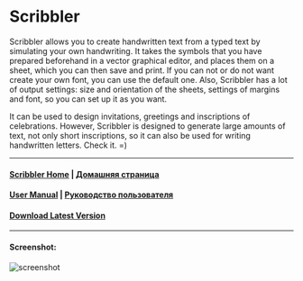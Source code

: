 Scribbler
======

Scribbler allows you to create handwritten text from a typed text by simulating your own handwriting. It takes the symbols that you have prepared beforehand in a vector graphical editor, and places them on a sheet, which you can then save and print. If you can not or do not want create your own font, you can use the default one. Also, Scribbler has a lot of output settings: size and orientation of the sheets, settings of margins and font, so you can set up it as you want.

It can be used to design invitations, greetings and inscriptions of celebrations. However, Scribbler is designed to generate large amounts of text, not only short inscriptions, so it can also be used for writing handwritten letters. Check it. =)

----

#### [Scribbler Home](https://github.com/aizenbit/Scribbler/wiki) | [Домашняя страница](https://github.com/aizenbit/Scribbler/wiki/%D0%94%D0%BE%D0%BC%D0%B0%D1%88%D0%BD%D1%8F%D1%8F-%D1%81%D1%82%D1%80%D0%B0%D0%BD%D0%B8%D1%86%D0%B0)
#### [User Manual](https://github.com/aizenbit/Scribbler/wiki/User-manual) | [Руководство пользователя](https://github.com/aizenbit/Scribbler/wiki/Руководство-пользователя)

#### [Download Latest Version](https://github.com/aizenbit/Scribbler/releases)

----

#### Screenshot:

![screenshot](https://cloud.githubusercontent.com/assets/5664923/17451681/5576bbe6-5b71-11e6-806f-c4be061f7221.png)

